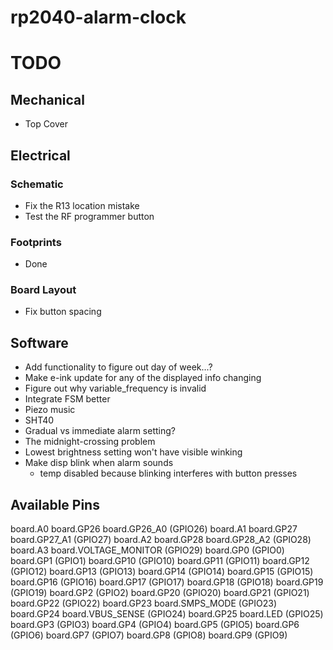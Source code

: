 # rp2040-alarm-clock

# TODO

## Mechanical
- Top Cover

## Electrical
### Schematic
- Fix the R13 location mistake
- Test the RF programmer button

### Footprints
- Done

### Board Layout
- Fix button spacing

## Software
- Add functionality to figure out day of week...?
- Make e-ink update for any of the displayed info changing
- Figure out why variable_frequency is invalid
- Integrate FSM better
- Piezo music
- SHT40
- Gradual vs immediate alarm setting?
- The midnight-crossing problem
- Lowest brightness setting won't have visible winking
- Make disp blink when alarm sounds 
    - temp disabled because blinking interferes with button presses

## Available Pins
board.A0 board.GP26 board.GP26_A0 (GPIO26)
board.A1 board.GP27 board.GP27_A1 (GPIO27)
board.A2 board.GP28 board.GP28_A2 (GPIO28)
board.A3 board.VOLTAGE_MONITOR (GPIO29)
board.GP0 (GPIO0)
board.GP1 (GPIO1)
board.GP10 (GPIO10)
board.GP11 (GPIO11)
board.GP12 (GPIO12)
board.GP13 (GPIO13)
board.GP14 (GPIO14)
board.GP15 (GPIO15)
board.GP16 (GPIO16)
board.GP17 (GPIO17)
board.GP18 (GPIO18)
board.GP19 (GPIO19)
board.GP2 (GPIO2)
board.GP20 (GPIO20)
board.GP21 (GPIO21)
board.GP22 (GPIO22)
board.GP23 board.SMPS_MODE (GPIO23)
board.GP24 board.VBUS_SENSE (GPIO24)
board.GP25 board.LED (GPIO25)
board.GP3 (GPIO3)
board.GP4 (GPIO4)
board.GP5 (GPIO5)
board.GP6 (GPIO6)
board.GP7 (GPIO7)
board.GP8 (GPIO8)
board.GP9 (GPIO9)
